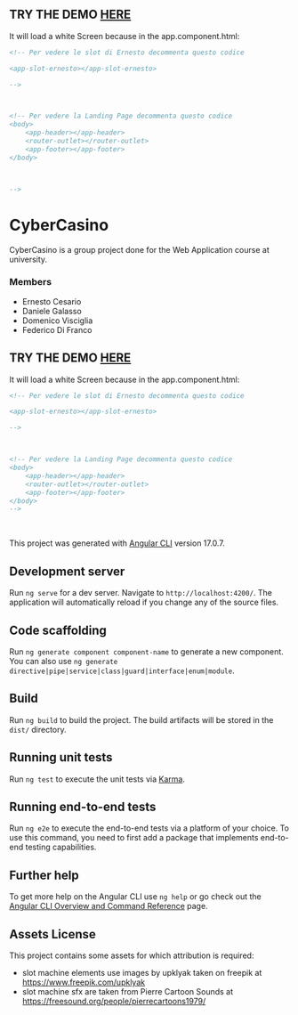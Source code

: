 ## TRY THE DEMO [HERE](https://stackblitz.com/~/github.com/danielegalasso/CYBER-CASINO)

It will load a white Screen because in the app.component.html:

```html
<!-- Per vedere le slot di Ernesto decommenta questo codice

<app-slot-ernesto></app-slot-ernesto>

-->



<!-- Per vedere la Landing Page decommenta questo codice
<body>
    <app-header></app-header>
    <router-outlet></router-outlet>
    <app-footer></app-footer>
</body> 



-->
```


# CyberCasino
CyberCasino is a group project done for the Web Application course at university.
<br />

### Members
- Ernesto Cesario
- Daniele Galasso
- Domenico Visciglia
- Federico Di Franco

## TRY THE DEMO [HERE](https://stackblitz.com/~/github.com/danielegalasso/CYBER-CASINO)

It will load a white Screen because in the app.component.html:

```html
<!-- Per vedere le slot di Ernesto decommenta questo codice

<app-slot-ernesto></app-slot-ernesto>

-->



<!-- Per vedere la Landing Page decommenta questo codice
<body>
    <app-header></app-header>
    <router-outlet></router-outlet>
    <app-footer></app-footer>
</body> 
-->
```

<br />

This project was generated with [Angular CLI](https://github.com/angular/angular-cli) version 17.0.7.

## Development server

Run `ng serve` for a dev server. Navigate to `http://localhost:4200/`. The application will automatically reload if you change any of the source files.

## Code scaffolding

Run `ng generate component component-name` to generate a new component. You can also use `ng generate directive|pipe|service|class|guard|interface|enum|module`.

## Build

Run `ng build` to build the project. The build artifacts will be stored in the `dist/` directory.

## Running unit tests

Run `ng test` to execute the unit tests via [Karma](https://karma-runner.github.io).

## Running end-to-end tests

Run `ng e2e` to execute the end-to-end tests via a platform of your choice. To use this command, you need to first add a package that implements end-to-end testing capabilities.

## Further help

To get more help on the Angular CLI use `ng help` or go check out the [Angular CLI Overview and Command Reference](https://angular.io/cli) page.

## Assets License
This project contains some assets for which attribution is required:
- slot machine elements use images by upklyak taken on freepik at https://www.freepik.com/upklyak
- slot machine sfx are taken from Pierre Cartoon Sounds at https://freesound.org/people/pierrecartoons1979/